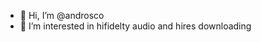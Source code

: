 - 👋 Hi, I’m @androsco
- 👀 I’m interested in hifidelty audio and hires downloading

<!---
androsco/androsco is a ✨ special ✨ repository because its `README.md` (this file) appears on your GitHub profile.
You can click the Preview link to take a look at your changes.
--->
